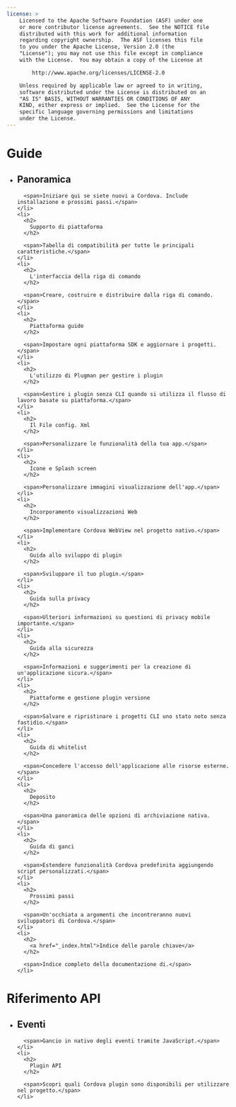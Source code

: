 ```yaml
---
license: >
    Licensed to the Apache Software Foundation (ASF) under one
    or more contributor license agreements.  See the NOTICE file
    distributed with this work for additional information
    regarding copyright ownership.  The ASF licenses this file
    to you under the Apache License, Version 2.0 (the
    "License"); you may not use this file except in compliance
    with the License.  You may obtain a copy of the License at

        http://www.apache.org/licenses/LICENSE-2.0

    Unless required by applicable law or agreed to in writing,
    software distributed under the License is distributed on an
    "AS IS" BASIS, WITHOUT WARRANTIES OR CONDITIONS OF ANY
    KIND, either express or implied.  See the License for the
    specific language governing permissions and limitations
    under the License.
---
```


<div id="home">
  <h1>
    Guide
  </h1>
  
  <ul>
    <li>
      <h2>
        Panoramica
      </h2>
      
      <span>Iniziare qui se siete nuovi a Cordova. Include installazione e prossimi passi.</span>
    </li>
    <li>
      <h2>
        Supporto di piattaforma
      </h2>
      
      <span>Tabella di compatibilità per tutte le principali caratteristiche.</span>
    </li>
    <li>
      <h2>
        L'interfaccia della riga di comando
      </h2>
      
      <span>Creare, costruire e distribuire dalla riga di comando.</span>
    </li>
    <li>
      <h2>
        Piattaforma guide
      </h2>
      
      <span>Impostare ogni piattaforma SDK e aggiornare i progetti.</span>
    </li>
    <li>
      <h2>
        L'utilizzo di Plugman per gestire i plugin
      </h2>
      
      <span>Gestire i plugin senza CLI quando si utilizza il flusso di lavoro basate su piattaforma.</span>
    </li>
    <li>
      <h2>
        Il File config. Xml
      </h2>
      
      <span>Personalizzare le funzionalità della tua app.</span>
    </li>
    <li>
      <h2>
        Icone e Splash screen
      </h2>
      
      <span>Personalizzare immagini visualizzazione dell'app.</span>
    </li>
    <li>
      <h2>
        Incorporamento visualizzazioni Web
      </h2>
      
      <span>Implementare Cordova WebView nel progetto nativo.</span>
    </li>
    <li>
      <h2>
        Guida allo sviluppo di plugin
      </h2>
      
      <span>Sviluppare il tuo plugin.</span>
    </li>
    <li>
      <h2>
        Guida sulla privacy
      </h2>
      
      <span>Ulteriori informazioni su questioni di privacy mobile importante.</span>
    </li>
    <li>
      <h2>
        Guida alla sicurezza
      </h2>
      
      <span>Informazioni e suggerimenti per la creazione di un'applicazione sicura.</span>
    </li>
    <li>
      <h2>
        Piattaforme e gestione plugin versione
      </h2>
      
      <span>Salvare e ripristinare i progetti CLI uno stato noto senza fastidio.</span>
    </li>
    <li>
      <h2>
        Guida di whitelist
      </h2>
      
      <span>Concedere l'accesso dell'applicazione alle risorse esterne.</span>
    </li>
    <li>
      <h2>
        Deposito
      </h2>
      
      <span>Una panoramica delle opzioni di archiviazione nativa.</span>
    </li>
    <li>
      <h2>
        Guida di ganci
      </h2>
      
      <span>Estendere funzionalità Cordova predefinita aggiungendo script personalizzati.</span>
    </li>
    <li>
      <h2>
        Prossimi passi
      </h2>
      
      <span>Un'occhiata a argomenti che incontreranno nuovi sviluppatori di Cordova.</span>
    </li>
    <li>
      <h2>
        <a href="_index.html">Indice delle parole chiave</a>
      </h2>
      
      <span>Indice completo della documentazione di.</span>
    </li>
  </ul>
  
  <h1>
    Riferimento API
  </h1>
  
  <ul>
    <li>
      <h2>
        Eventi
      </h2>
      
      <span>Gancio in nativo degli eventi tramite JavaScript.</span>
    </li>
    <li>
      <h2>
        Plugin API
      </h2>
      
      <span>Scopri quali Cordova plugin sono disponibili per utilizzare nel progetto.</span>
    </li>
  </ul>
</div>